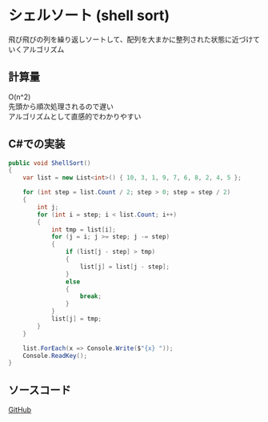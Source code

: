 # シェルソート (shell sort)
飛び飛びの列を繰り返しソートして、配列を大まかに整列された状態に近づけていくアルゴリズム

## 計算量
O(n^2) <br>
先頭から順次処理されるので遅い<br>
アルゴリズムとして直感的でわかりやすい<br>

## C#での実装
```C#
public void ShellSort()
{
    var list = new List<int>() { 10, 3, 1, 9, 7, 6, 8, 2, 4, 5 };

    for (int step = list.Count / 2; step > 0; step = step / 2)
    {
        int j;
        for (int i = step; i < list.Count; i++)
        {
            int tmp = list[i];
            for (j = i; j >= step; j -= step)
            {
                if (list[j - step] > tmp)
                {
                    list[j] = list[j - step];
                }
                else
                {
                    break;
                }
            }
            list[j] = tmp;
        }
    }

    list.ForEach(x => Console.Write($"{x} "));
    Console.ReadKey();
}
```

## ソースコード
[GitHub](https://github.com/pixcelo/Algorithm_csharp/blob/main/Algorithms/Service/SortService.cs)
